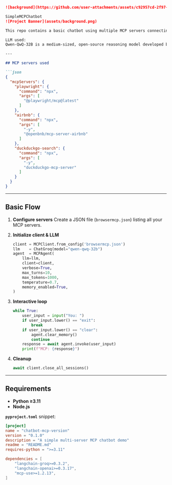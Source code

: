 ````markdown
![background](https://github.com/user-attachments/assets/c92957cd-2f97-4e79-b707-f183b57c23d0)

SimpleMCPChatbot
![Project Banner](assets/background.png)

This repo contains a basic chatbot using multiple MCP servers connecting via the Model Context Protocol (MCP).

LLM used: 
Qwen-QwQ-32B is a medium-sized, open-source reasoning model developed by the Qwen team (Alibaba), designed specifically for complex problem-solving and logical reasoning tasks. Unlike general-purpose language models that excel at conversational fluency, QwQ-32B is optimized for structured, multi-step reasoning, making it particularly effective for technical domains such as mathematics, coding, scientific research, and finance.

---

## MCP servers used

```json
{
  "mcpServers": {
    "playwright": {
      "command": "npx",
      "args": [
        "@playwright/mcp@latest"
      ]
    },
    "airbnb": {
      "command": "npx",
      "args": [
        "-y",
        "@openbnb/mcp-server-airbnb"
      ]
    },
    "duckduckgo-search": {
      "command": "npx",
      "args": [
        "-y",
        "duckduckgo-mcp-server"
      ]
    }
  }
}
````

---

## Basic Flow

1. **Configure servers**
   Create a JSON file (`browsermcp.json`) listing all your MCP servers.
2. **Initialize client & LLM**

   ```python
   client = MCPClient.from_config('browsermcp.json')
   llm    = ChatGroq(model="qwen-qwq-32b")
   agent  = MCPAgent(
       llm=llm,
       client=client,
       verbose=True,
       max_turns=10,
       max_tokens=1000,
       temperature=0.7,
       memory_enabled=True,
   )
   ```
3. **Interactive loop**

   ```python
   while True:
       user_input = input("You: ")
       if user_input.lower() == "exit":
           break
       if user_input.lower() == "clear":
           agent.clear_memory()
           continue
       response = await agent.invoke(user_input)
       print(f"MCP: {response}")
   ```
4. **Cleanup**

   ```python
   await client.close_all_sessions()
   ```

---

## Requirements

* **Python ≥3.11**
* **Node.js**

**`pyproject.toml`** snippet:

```toml
[project]
name = "chatbot-mcp-version"
version = "0.1.0"
description = "A simple multi-server MCP chatbot demo"
readme = "README.md"
requires-python = ">=3.11"

dependencies = [
    "langchain-groq>=0.3.2",
    "langchain-openai>=0.3.17",
    "mcp-use>=1.2.13",
]
```
